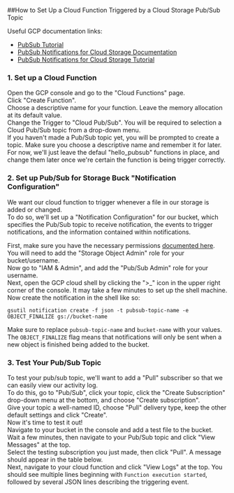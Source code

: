 ##How to Set Up a Cloud Function Triggered by a Cloud Storage Pub/Sub Topic

Useful GCP documentation links:  
* [PubSub Tutorial](https://cloud.google.com/scheduler/docs/tut-pub-sub)  
* [PubSub Notifications for Cloud Storage Documentation](https://cloud.google.com/storage/docs/pubsub-notifications)  
* [PubSub Notifications for Cloud Storage Tutorial](https://cloud.google.com/storage/docs/reporting-changes)

### 1. Set up a Cloud Function 
Open the GCP console and go to the "Cloud Functions" page.  
Click "Create Function".  
Choose a descriptive name for your function. Leave the memory allocation at its default value.  
Change the Trigger to "Cloud Pub/Sub". You will be required to selection a Cloud Pub/Sub topic from a drop-down menu.  
If you haven't made a Pub/Sub topic yet, you will be prompted to create a topic. Make sure you choose a descriptive name and remember it for later.    
For now, we'll just leave the defaul "hello_pubsub" functions in place, and change them later once we're certain the function is being trigger correctly.  

### 2. Set up Pub/Sub for Storage Buck "Notification Configuration"
We want our cloud function to trigger whenever a file in our storage is added or changed.  
To do so, we'll set up a "Notification Configuration" for our bucket, which specifies the Pub/Sub topic to receive notification, the events to trigger notifications, and the information contained within notifications.  

First, make sure you have the necessary permissions [documented here](https://cloud.google.com/storage/docs/reporting-changes).  
You will need to add the "Storage Object Admin" role for your bucket/username.  
Now go to "IAM & Admin", and add the "Pub/Sub Admin" role for your username.  
Next, open the GCP cloud shell by clicking the ">_" icon in the upper right corner of the console. It may take a few minutes to set up the shell machine.  
Now create the notification in the shell like so:  
```
gsutil notification create -f json -t pubsub-topic-name -e OBJECT_FINALIZE gs://bucket-name
```
Make sure to replace `pubsub-topic-name` and `bucket-name` with your values.
The `OBJECT_FINALIZE` flag means that notifications will only be sent when a new object is finished being added to the bucket.  

### 3. Test Your Pub/Sub Topic
To test your pub/sub topic, we'll want to add a "Pull" subscriber so that we can easily view our activity log.  
To do this, go to "Pub/Sub", click your topic, click the "Create Subscription" drop-down menu at the bottom, and choose "Create subscription".  
Give your topic a well-named ID, choose "Pull" delivery type, keep the other default settings and click "Create".  
Now it's time to test it out!  
Navigate to your bucket in the console and add a test file to the bucket.  
Wait a few minutes, then navigate to your Pub/Sub topic and click "View Messages" at the top.  
Select the testing subscription you just made, then click "Pull". A message should appear in the table below.  
Next, navigate to your cloud function and click "View Logs" at the top. 
You should see multiple lines beginning with `Function execution started`, followed by several JSON lines describing the triggering event.

